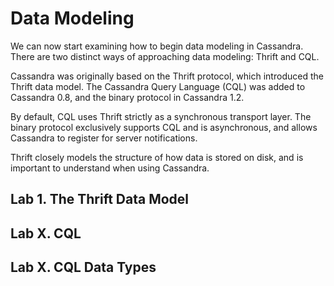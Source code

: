 Data Modeling
=============

We can now start examining how to begin data modeling in Cassandra.
There are two distinct ways of approaching data modeling: Thrift and CQL.

Cassandra was originally based on the Thrift protocol, which introduced
the Thrift data model. The Cassandra Query Language (CQL) was added
to Cassandra 0.8, and the binary protocol in Cassandra 1.2.

By default, CQL uses Thrift strictly as a synchronous transport layer.
The binary protocol exclusively supports CQL and is asynchronous, and
allows Cassandra to register for server notifications.

Thrift closely models the structure of how data is stored on disk,
and is important to understand when using Cassandra.

Lab 1. The Thrift Data Model
-----------------------------



Lab X. CQL
------------


Lab X. CQL Data Types
---------------------


